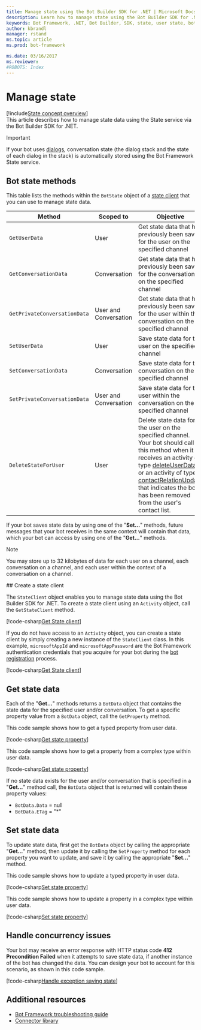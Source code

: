 ```yaml
---
title: Manage state using the Bot Builder SDK for .NET | Microsoft Docs
description: Learn how to manage state using the Bot Builder SDK for .NET.
keywords: Bot Framework, .NET, Bot Builder, SDK, state, user state, bot state, conversation state
author: kbrandl
manager: rstand
ms.topic: article
ms.prod: bot-framework

ms.date: 03/16/2017
ms.reviewer:
#ROBOTS: Index
---
```


# Manage state

[!include[State concept overview](~/includes/snippet-dotnet-concept-state.md)]  
This article describes how to manage state data using the State service via the Bot Builder SDK for .NET.

> [!IMPORTANT]
> If your bot uses [dialogs](~/dotnet/dialogs.md), 
> conversation state (the dialog stack and the state of each dialog in the stack) is automatically stored 
> using the Bot Framework State service. 

## Bot state methods

This table lists the methods within the `BotState` object of a [state client](#state-client) 
that you can use to manage state data.

| Method | Scoped to | Objective |                                                
|----|----|----|
| `GetUserData` | User | Get state data that has previously been saved for the user on the specified channel |
| `GetConversationData` | Conversation | Get state data that has previously been saved for the conversation on the specified channel |
| `GetPrivateConversationData` | User and Conversation | Get state data that has previously been saved for the user within the conversation on the specified channel |
| `SetUserData` | User | Save state data for the user on the specified channel |
| `SetConversationData` | Conversation | Save state data for the conversation on the specified channel |
| `SetPrivateConversationData` | User and Conversation | Save state data for the user within the conversation on the specified channel |
| `DeleteStateForUser` | User | Delete state data for the user on the specified channel. Your bot should call this method when it receives an activity of type [deleteUserData](~/dotnet/activities.md#deleteuserdata) or an activity of type [contactRelationUpdate](~/dotnet/activities.md#contactrelationupdate) that indicates the bot has been removed from the user's contact list. |

If your bot saves state data by using one of the "**Set...**" methods, 
future messages that your bot receives in the same context will contain that data, 
which your bot can access by using one of the "**Get...**" methods.

> [!NOTE]
> You may store up to 32 kilobytes of data 
> for each user on a channel, each conversation on a channel, and each user within the context of a conversation on a channel. 

##<a id="state-client"></a> Create a state client

The `StateClient` object enables you to manage state data using the Bot Builder SDK for .NET. 
To create a state client using an `Activity` object, call the `GetStateClient` method.

[!code-csharp[Get State client](~/includes/code/dotnet-state.cs#getStateClient1)]

If you do not have access to an `Activity` object, you can create a state client by simply 
creating a new instance of the `StateClient` class. In this example, `microsoftAppId` and `microsoftAppPassword` are the Bot Framework authentication 
credentials that you acquire for your bot during the [bot registration](~/portal-register-bot.md) 
process.

[!code-csharp[Get State client](~/includes/code/dotnet-state.cs#getStateClient2)]

## Get state data

Each of the "**Get...**" methods returns a `BotData` object that contains the state data for the specified user and/or conversation. 
To get a specific property value from a `BotData` object, call the `GetProperty` method. 

This code sample shows how to get a typed property from user data. 

[!code-csharp[Get state property](~/includes/code/dotnet-state.cs#getProperty1)]

This code sample shows how to get a property from a complex type within user data.

[!code-csharp[Get state property](~/includes/code/dotnet-state.cs#getProperty2)]

If no state data exists for the user and/or conversation that is specified in 
a "**Get...**" method call, 
the `BotData` object that is returned will contain these property values: 
- `BotData.Data` = null
- `BotData.ETag` = "*"

## Set state data

To update state data, first get the `BotData` object by calling the appropriate "**Get...**" method, 
then update it by calling the `SetProperty` method for each property you want to update, 
and save it by calling the appropriate "**Set...**" method. 

This code sample shows how to update a typed property in user data.

[!code-csharp[Set state property](~/includes/code/dotnet-state.cs#setProperty1)]

This code sample shows how to update a property in a complex type within user data. 

[!code-csharp[Set state property](~/includes/code/dotnet-state.cs#setProperty2)]

## Handle concurrency issues

Your bot may receive an error response with HTTP status code **412 Precondition Failed** 
when it attempts to save state data, if another instance of the bot has changed the data. 
You can design your bot to account for this scenario, as shown in this code sample.

[!code-csharp[Handle exception saving state](~/includes/code/dotnet-state.cs#handleException)]

## Additional resources

- [Bot Framework troubleshooting guide](~/troubleshoot-general-problems.md#state)
- <a href="https://docs.botframework.com/en-us/csharp/builder/sdkreference/db/dbb/namespace_microsoft_1_1_bot_1_1_connector.html" target="_blank">Connector library</a>